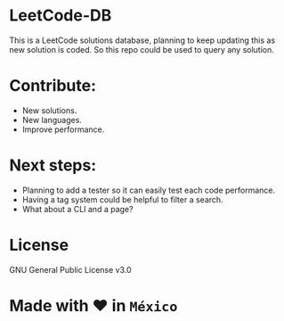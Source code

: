 # LeetCode-DB

This is a LeetCode solutions database, planning to keep updating this as new solution is coded. So this repo could be used to query any solution.

# Contribute:

- New solutions.
- New languages.
- Improve performance.

# Next steps:

- Planning to add a tester so it can easily test each code performance.
- Having a tag system could be helpful to filter a search.
- What about a CLI and a page?

# License

GNU General Public License v3.0

# Made with ❤️ in `México`
